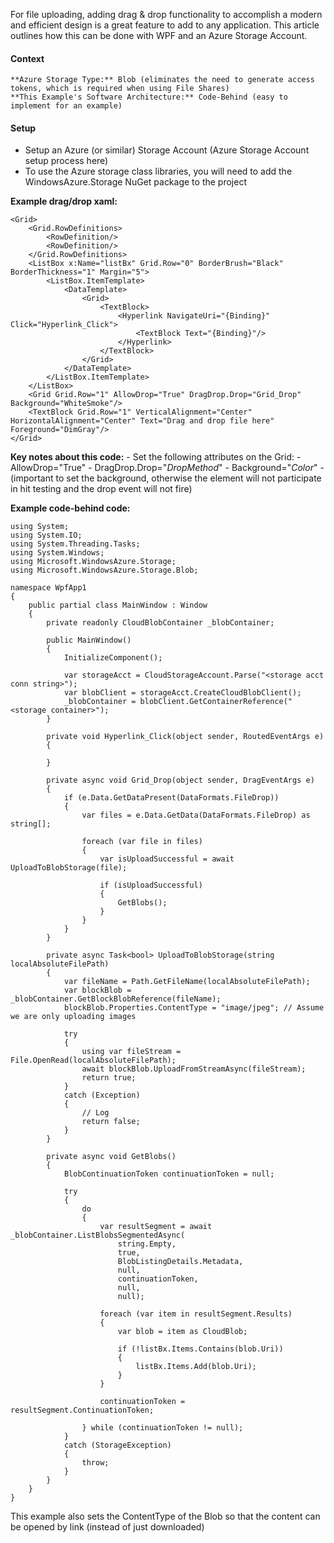 For file uploading, adding drag & drop functionality to accomplish a modern and efficient design is a great feature to add to any application. This article outlines how this can be done with WPF and an Azure Storage Account.

#### Context
 
    **Azure Storage Type:** Blob (eliminates the need to generate access tokens, which is required when using File Shares)
    **This Example's Software Architecture:** Code-Behind (easy to implement for an example)

#### Setup
- Setup an Azure (or similar) Storage Account (Azure Storage Account setup process here)
- To use the Azure storage class libraries, you will need to add the WindowsAzure.Storage NuGet package to the project


**Example drag/drop xaml:**

```
<Grid>
    <Grid.RowDefinitions>
        <RowDefinition/>
        <RowDefinition/>
    </Grid.RowDefinitions>
    <ListBox x:Name="listBx" Grid.Row="0" BorderBrush="Black" BorderThickness="1" Margin="5">
        <ListBox.ItemTemplate>
            <DataTemplate>
                <Grid>
                    <TextBlock>
                        <Hyperlink NavigateUri="{Binding}" Click="Hyperlink_Click">
                            <TextBlock Text="{Binding}"/>
                        </Hyperlink>
                    </TextBlock>
                </Grid>
            </DataTemplate>
        </ListBox.ItemTemplate>
    </ListBox>
    <Grid Grid.Row="1" AllowDrop="True" DragDrop.Drop="Grid_Drop" Background="WhiteSmoke"/>
    <TextBlock Grid.Row="1" VerticalAlignment="Center" HorizontalAlignment="Center" Text="Drag and drop file here" Foreground="DimGray"/>
</Grid>
```

**Key notes about this code:**
    - Set the following attributes on the Grid:
      - AllowDrop="True" 
      - DragDrop.Drop="*DropMethod*" 
      - Background="*Color*"  - (important to set the background, otherwise the element will not participate in hit testing and the drop event will not fire)

**Example code-behind code:**
```
using System;
using System.IO;
using System.Threading.Tasks;
using System.Windows;
using Microsoft.WindowsAzure.Storage;
using Microsoft.WindowsAzure.Storage.Blob;

namespace WpfApp1
{
	public partial class MainWindow : Window
	{
		private readonly CloudBlobContainer _blobContainer;

		public MainWindow()
		{
			InitializeComponent();

			var storageAcct = CloudStorageAccount.Parse("<storage acct conn string>");
			var blobClient = storageAcct.CreateCloudBlobClient();
			_blobContainer = blobClient.GetContainerReference("<storage container>");
		}

		private void Hyperlink_Click(object sender, RoutedEventArgs e)
		{

		}

		private async void Grid_Drop(object sender, DragEventArgs e)
		{
			if (e.Data.GetDataPresent(DataFormats.FileDrop))
			{
				var files = e.Data.GetData(DataFormats.FileDrop) as string[];

				foreach (var file in files)
				{
					var isUploadSuccessful = await UploadToBlobStorage(file);

					if (isUploadSuccessful)
					{
						GetBlobs();
					}
				}
			}
		}

		private async Task<bool> UploadToBlobStorage(string localAbsoluteFilePath)
		{
			var fileName = Path.GetFileName(localAbsoluteFilePath);
			var blockBlob = _blobContainer.GetBlockBlobReference(fileName);
			blockBlob.Properties.ContentType = "image/jpeg"; // Assume we are only uploading images

			try
			{
				using var fileStream = File.OpenRead(localAbsoluteFilePath);
				await blockBlob.UploadFromStreamAsync(fileStream);
				return true;
			}
			catch (Exception)
			{
				// Log
				return false;
			}
		}

		private async void GetBlobs()
		{
			BlobContinuationToken continuationToken = null;

			try
			{
				do
				{
					var resultSegment = await _blobContainer.ListBlobsSegmentedAsync(
						string.Empty,
						true,
						BlobListingDetails.Metadata,
						null,
						continuationToken,
						null,
						null);

					foreach (var item in resultSegment.Results)
					{
						var blob = item as CloudBlob;

						if (!listBx.Items.Contains(blob.Uri))
						{
							listBx.Items.Add(blob.Uri);
						}
					}

					continuationToken = resultSegment.ContinuationToken;

				} while (continuationToken != null);
			}
			catch (StorageException)
			{
				throw;
			}
		}
	}
}
```

This example also sets the ContentType of the Blob so that the content can be opened by link (instead of just downloaded)